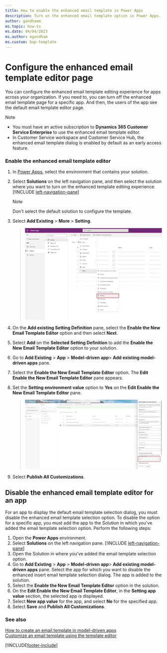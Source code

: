 ```yaml
---
title: How to enable the enhanced email template in Power Apps
description: Turn on the enhanced email template option in Power Apps.
author: gandhamm
ms.topic: how-to
ms.date: 04/04/2023
ms.author: mgandham
ms.custom: bap-template
---
```

# Configure the enhanced email template editor page

You can configure the enhanced email template editing experience for apps across your organization. If you need to, you can turn off the enhanced email template page for a specific app. And then, the users of the app see the default email template editor page.

> [!NOTE]
> - You must have an active subscription to **Dynamics 365 Customer Service Enterprise** to use the enhanced email template editor.
> - In Customer Service workspace and Customer Service Hub, the enhanced email template dialog is enabled by default as an early access feature. 

### Enable the enhanced email template editor

1. In [Power Apps](https://make.preview.powerapps.com/), select the environment that contains your solution.
1. Select **Solutions** on the left navigation pane, and then select the solution where you want to turn on the enhanced template editing experience. [!INCLUDE [left-navigation-pane](../includes/left-navigation-pane.md)]
   > [!NOTE]
   > Don't select the default solution to configure the template.
1. Select **Add Existing** > **More** > **Setting**.

   > ![Add a setting to a solution](media/usr-soln-setting.png)
1. On the **Add existing Setting Definition** pane, select the **Enable the New Email Template Editor** option and then select **Next**.
1. Select **Add** on the **Selected Setting Definition** to add the **Enable the New Email Template Editor** option to your solution. 
1.  Go to **Add Existing** > **App** > **Model-driven app**> **Add existing model-driven apps** pane.
1. Select the **Enable the New Email Template Editor** option. The **Edit Enable the New Email Template Editor** pane appears.
1. Set the **Setting environment value** option to **Yes** on the **Edit Enable the New Email Template Editor** pane.
   > ![Set the variable to no](media/cs-tmp-editor.png)
1. Select **Publish All Customizations**.

## Disable the enhanced email template editor for an app

For an app to display the default email template selection dialog, you must disable the enhanced email template selection option. To disable the option for a specific app, you must add the app to the Solution in which you've added the email template selection option. Perform the following steps:

1. Open the **Power Apps** environment.
1. Select **Solutions** on the left navigation pane. [!INCLUDE [left-navigation-pane](../includes/left-navigation-pane.md)]
1. Open the Solution in where you've added the email template selection option.
1. Go to **Add Existing** > **App** > **Model-driven app**> **Add existing model-driven apps** pane. Select the app for which you want to disable the enhanced insert email template selection dialog. The app is added to the solution. 
1. Select the **Enable the New Email Template Editor** option in the solution.
1. On the **Edit Enable the New Email Template Editor**, in the **Setting app value** section, the selected app is displayed. 
1. Select **New app value** for the app, and select **No** for the specified app. 
1. Select **Save** and **Publish All Customizations**.

### See also

[How to create an email template  in model-driven apps](/power-apps/user/email-template-create)  
[Customize an email template using the template editor](/power-apps/user/cs-template-options)

[!INCLUDE[footer-include](../includes/footer-banner.md)]
